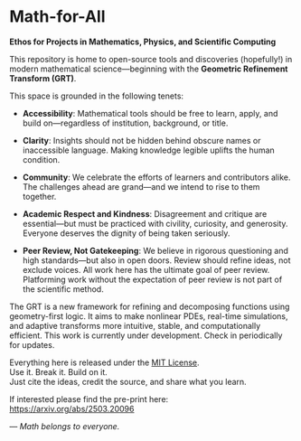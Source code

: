 # Math-for-All

**Ethos for Projects in Mathematics, Physics, and Scientific Computing**

This repository is home to open-source tools and discoveries (hopefully!) in modern mathematical science—beginning with the **Geometric Refinement Transform (GRT)**.

This space is grounded in the following tenets:

- **Accessibility**: Mathematical tools should be free to learn, apply, and build on—regardless of institution, background, or title.

- **Clarity**: Insights should not be hidden behind obscure names or inaccessible language. Making knowledge legible uplifts the human condition.

- **Community**: We celebrate the efforts of learners and contributors alike. The challenges ahead are grand—and we intend to rise to them together.

- **Academic Respect and Kindness**: Disagreement and critique are essential—but must be practiced with civility, curiosity, and generosity. Everyone deserves the dignity of being taken seriously.

- **Peer Review, Not Gatekeeping**: We believe in rigorous questioning and high standards—but also in open doors. Review should refine ideas, not exclude voices. All work here has the ultimate goal of peer review. Platforming work without the expectation of peer review is not part of the scientific method.

The GRT is a new framework for refining and decomposing functions using geometry-first logic. It aims to make nonlinear PDEs, real-time simulations, and adaptive transforms more intuitive, stable, and computationally efficient. This work is currently under development. Check in periodically for updates.

Everything here is released under the [MIT License](LICENSE).  
Use it. Break it. Build on it.  
Just cite the ideas, credit the source, and share what you learn.

If interested please find the pre-print here:
https://arxiv.org/abs/2503.20096

— *Math belongs to everyone.*
